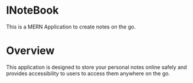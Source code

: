 # INoteBook
This is a MERN Application to create notes on the go.

# Overview
This application is designed to store your personal notes online safely and provides accessibility to users to access them anywhere on the go.

